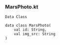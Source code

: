 ### MarsPhoto.kt
``Data Class`` 
```
data class MarsPhoto(
    val id: String,
    val img_src: String
)
```
